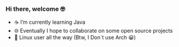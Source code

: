 ### Hi there, welcome 🤓

- ☕ I’m currently learning Java
- 🌐 Eventually I hope to collaborate on some open source projects
- 🐧 Linux user all the way (Btw, I Don´t use Arch 😀)

<!--
**iqueiroz97/iqueiroz97** is a ✨ _special_ ✨ repository because its `README.md` (this file) appears on your GitHub profile.

Here are some ideas to get you started:

- 🔭 I’m currently working on ...
- 🌱 I’m currently learning ...
- 👯 I’m looking to collaborate on ...
- 🤔 I’m looking for help with ...
- 💬 Ask me about ...
- 📫 How to reach me: ...
- 😄 Pronouns: ...
- ⚡ Fun fact: ...
-->
